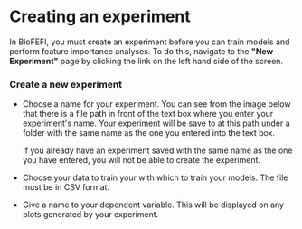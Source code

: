 # Creating an experiment

In BioFEFI, you must create an experiment before you can train models and perform feature importance analyses. To do this, navigate to the **"New Experiment"** page by clicking the link on the left hand side of the screen.

<!-- insert image here -->

### Create a new experiment
- Choose a name for your experiment. You can see from the image below that there is a file path in front of the text box where you enter your experiment's name. Your experiment will be save to at this path under a folder with the same name as the one you entered into the text box.

  If you already have an experiment saved with the same name as the one you have entered, you will not be able to create the experiment.

- Choose your data to train your with which to train your models. The file must be in CSV format.

- Give a name to your dependent variable. This will be displayed on any plots generated by your experiment.
